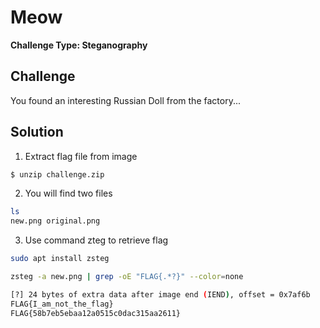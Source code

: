 # Meow

**Challenge Type: Steganography**  


## Challenge
You found an interesting Russian Doll from the factory...

## Solution

1. Extract flag file from image
```bash
$ unzip challenge.zip

```

2. You will find two files
```bash
ls 
new.png original.png
```

3. Use command zteg to retrieve flag
```bash
sudo apt install zsteg

zsteg -a new.png | grep -oE "FLAG{.*?}" --color=none

[?] 24 bytes of extra data after image end (IEND), offset = 0x7af6b
FLAG{I_am_not_the_flag}
FLAG{58b7eb5ebaa12a0515c0dac315aa2611}

```

